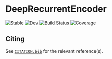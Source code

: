 # DeepRecurrentEncoder

[![Stable](https://img.shields.io/badge/docs-stable-blue.svg)](https://behinger.github.io/DeepRecurrentEncoder.jl/stable/)
[![Dev](https://img.shields.io/badge/docs-dev-blue.svg)](https://behinger.github.io/DeepRecurrentEncoder.jl/dev/)
[![Build Status](https://github.com/behinger/DeepRecurrentEncoder.jl/actions/workflows/CI.yml/badge.svg?branch=main)](https://github.com/behinger/DeepRecurrentEncoder.jl/actions/workflows/CI.yml?query=branch%3Amain)
[![Coverage](https://codecov.io/gh/behinger/DeepRecurrentEncoder.jl/branch/main/graph/badge.svg)](https://codecov.io/gh/behinger/DeepRecurrentEncoder.jl)

## Citing

See [`CITATION.bib`](CITATION.bib) for the relevant reference(s).
